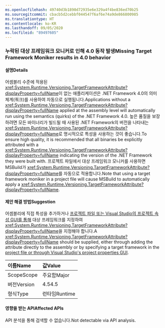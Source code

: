 ```yaml
---
ms.openlocfilehash: 49740d3b1890d72935e6e329a4f4be836ed70b25
ms.sourcegitcommit: cbacb5d2cebbf044547f6af6e74a9de866800985
ms.translationtype: HT
ms.contentlocale: ko-KR
ms.lasthandoff: 09/05/2020
ms.locfileid: "89497605"
---
```

### <a name="missing-target-framework-moniker-results-in-40-behavior"></a><span data-ttu-id="af847-101">누락된 대상 프레임워크 모니커로 인해 4.0 동작 발생</span><span class="sxs-lookup"><span data-stu-id="af847-101">Missing Target Framework Moniker results in 4.0 behavior</span></span>

#### <a name="details"></a><span data-ttu-id="af847-102">설명</span><span class="sxs-lookup"><span data-stu-id="af847-102">Details</span></span>

<span data-ttu-id="af847-103">어셈블리 수준에 적용된 <xref:System.Runtime.Versioning.TargetFrameworkAttribute?displayProperty=fullName>이 없는 애플리케이션은 .NET Framework 4.0의 의미 체계(쿼크)를 사용하여 자동으로 실행됩니다.</span><span class="sxs-lookup"><span data-stu-id="af847-103">Applications without a <xref:System.Runtime.Versioning.TargetFrameworkAttribute?displayProperty=fullName> applied at the assembly level will automatically run using the semantics (quirks) of the .NET Framework 4.0.</span></span> <span data-ttu-id="af847-104">높은 품질을 보장하려면 모든 바이너리가 빌드될 때 사용된 .NET Framework의 버전을 나타내는 <xref:System.Runtime.Versioning.TargetFrameworkAttribute?displayProperty=fullName>로 명시적으로 특성을 사용하는 것이 좋습니다.</span><span class="sxs-lookup"><span data-stu-id="af847-104">To ensure high quality, it is recommended that all binaries be explicitly attributed with a <xref:System.Runtime.Versioning.TargetFrameworkAttribute?displayProperty=fullName> indicating the version of the .NET Framework they were built with.</span></span> <span data-ttu-id="af847-105">프로젝트 파일에서 대상 프레임워크 모니커를 사용하면 MSBuild가 <xref:System.Runtime.Versioning.TargetFrameworkAttribute?displayProperty=fullName>를 자동으로 적용합니다.</span><span class="sxs-lookup"><span data-stu-id="af847-105">Note that using a target framework moniker in a project file will cause MSBuild to automatically apply a <xref:System.Runtime.Versioning.TargetFrameworkAttribute?displayProperty=fullName>.</span></span>

#### <a name="suggestion"></a><span data-ttu-id="af847-106">제안 해결 방법</span><span class="sxs-lookup"><span data-stu-id="af847-106">Suggestion</span></span>

<span data-ttu-id="af847-107">어셈블리에 직접 특성을 추가하거나 [프로젝트 파일 또는 Visual Studio의 프로젝트 속성 GUI를 통해](https://devblogs.microsoft.com/visualstudio/visual-studio-managed-multi-targeting-part-1-concepts-target-framework-moniker-target-framework/) 대상 프레임워크를 지정하여 <xref:System.Runtime.Versioning.TargetFrameworkAttribute?displayProperty=fullName>을 지정해야 합니다.</span><span class="sxs-lookup"><span data-stu-id="af847-107">A <xref:System.Runtime.Versioning.TargetFrameworkAttribute?displayProperty=fullName> should be supplied, either through adding the attribute directly to the assembly or by specifying a target framework in the [project file or through Visual Studio's project properties GUI](https://devblogs.microsoft.com/visualstudio/visual-studio-managed-multi-targeting-part-1-concepts-target-framework-moniker-target-framework/).</span></span>

| <span data-ttu-id="af847-108">이름</span><span class="sxs-lookup"><span data-stu-id="af847-108">Name</span></span>    | <span data-ttu-id="af847-109">값</span><span class="sxs-lookup"><span data-stu-id="af847-109">Value</span></span>       |
|:--------|:------------|
| <span data-ttu-id="af847-110">Scope</span><span class="sxs-lookup"><span data-stu-id="af847-110">Scope</span></span>   |<span data-ttu-id="af847-111">주요함</span><span class="sxs-lookup"><span data-stu-id="af847-111">Major</span></span>|
|<span data-ttu-id="af847-112">버전</span><span class="sxs-lookup"><span data-stu-id="af847-112">Version</span></span>|<span data-ttu-id="af847-113">4.5</span><span class="sxs-lookup"><span data-stu-id="af847-113">4.5</span></span>|
|<span data-ttu-id="af847-114">형식</span><span class="sxs-lookup"><span data-stu-id="af847-114">Type</span></span>|<span data-ttu-id="af847-115">런타임</span><span class="sxs-lookup"><span data-stu-id="af847-115">Runtime</span></span>|

#### <a name="affected-apis"></a><span data-ttu-id="af847-116">영향을 받는 API</span><span class="sxs-lookup"><span data-stu-id="af847-116">Affected APIs</span></span>

<span data-ttu-id="af847-117">API 분석을 통해 검색할 수 없습니다.</span><span class="sxs-lookup"><span data-stu-id="af847-117">Not detectable via API analysis.</span></span>

<!--

#### Affected APIs

Not detectable via API analysis.

-->
